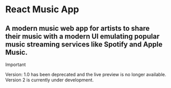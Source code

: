 # React Music App
## A modern music web app for artists to share their music with a modern UI emulating popular music streaming services like Spotify and Apple Music.

> [!IMPORTANT]
>
> Version: 1.0 has been deprecated and the live preview is no longer available. Version 2 is currently under development.
